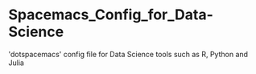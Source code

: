 # Spacemacs_Config_for_Data-Science
'dotspacemacs' config file for Data Science tools such as R, Python and Julia
